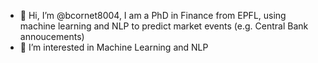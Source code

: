 - 👋 Hi, I’m @bcornet8004, I am a PhD in Finance from EPFL, using machine learning and NLP to predict market events (e.g. Central Bank annoucements)
- 👀 I’m interested in Machine Learning and NLP

<!---
bcornet8004/bcornet8004 is a ✨ special ✨ repository because its `README.md` (this file) appears on your GitHub profile.
You can click the Preview link to take a look at your changes.
--->
